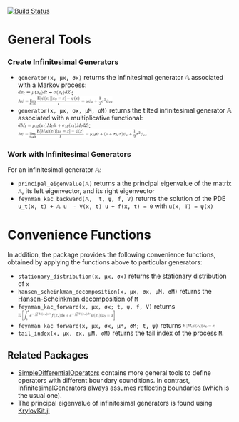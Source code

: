 [![Build Status](https://travis-ci.org/matthieugomez/InfinitesimalGenerators.jl.svg?branch=master)](https://travis-ci.org/matthieugomez/InfinitesimalGenerators.jl)


# General Tools

### Create Infinitesimal Generators
- `generator(x, μx, σx)` returns the infinitesimal generator 𝔸 associated with a Markov process: <br>
	<img src="img/dx.png" height ="25%" width = "25%">: <br> <img src="img/generator.png" height ="44%" width = "44%"> <br clear="all" />
-  `generator(x, μx, σx, μM, σM)` returns the tilted infinitesimal generator 𝔸 associated with a multiplicative functional: <br>
	<img src="img/dM.png" height ="33%" width = "33%">: <br> <img src="img/generator_tilted.png" height ="60%" width = "60%"> <br clear="all" />

### Work with Infinitesimal Generators
For an infinitesimal generator 𝔸:
- `principal_eigenvalue(𝔸)` returns a the principal eigenvalue of the matrix `𝔸`, its left eigenvector, and its right eigenvector
- `feynman_kac_backward(𝔸,  t, ψ, f, V)` returns the solution of the PDE `u_t(x, t) + 𝔸 u  - V(x, t) u + f(x, t) = 0` with `u(x, T) = ψ(x)`

# Convenience Functions
In addition, the package provides the following convenience functions, obtained by applying the functions above to particular generators:
- `stationary_distribution(x, μx, σx)` returns the stationary distribution of `x`
- `hansen_scheinkman_decomposition(x, μx, σx, μM, σM)` returns the [Hansen-Scheinkman decomposition](https://www.nber.org/papers/w12650) of `M`
- `feynman_kac_forward(x, μx, σx; t, ψ, f, V)`	returns <img src="img/feynman_kac.png" height ="45%" width = "45%">
- `feynman_kac_forward(x, μx, σx, μM, σM; t, ψ)` returns  <img src="img/feynman_kac_tilded.png" height ="22%" width = "15%">
- `tail_index(x, μx, σx, μM, σM)` returns the tail index of the process `M`.


## Related Packages
- [SimpleDifferentialOperators](https://github.com/QuantEcon/SimpleDifferentialOperators.jl) contains more general tools to define operators with different boundary counditions. In contrast, InfinitesimalGenerators always assumes reflecting boundaries (which is the usual one).
- The principal eigenvalue of infinitesimal generators is found using [KrylovKit.jl](https://github.com/Jutho/KrylovKit.jl)
